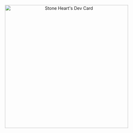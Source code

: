 <p align="center"><a href="https://app.daily.dev/stoneheart428"><img src="https://api.daily.dev/devcards/d901df5104134419b97eb55f1b5f3d1a.png?r=pt3" width="400" alt="Stone Heart's Dev Card"/></a></p>

